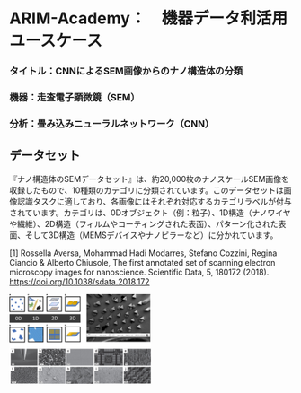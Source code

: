 # ARIM-Academy：　機器データ利活用ユースケース
### タイトル：CNNによるSEM画像からのナノ構造体の分類
### 機器：走査電子顕微鏡（SEM）
### 分析：畳み込みニューラルネットワーク（CNN）

## データセット

『ナノ構造体のSEMデータセット』は、約20,000枚のナノスケールSEM画像を収録したもので、10種類のカテゴリに分類されています。このデータセットは画像認識タスクに適しており、各画像にはそれぞれ対応するカテゴリラベルが付与されています。カテゴリは、0Dオブジェクト（例：粒子）、1D構造（ナノワイヤや繊維）、2D構造（フィルムやコーティングされた表面）、パターン化された表面、そして3D構造（MEMSデバイスやナノピラーなど）に分かれています。

[1] Rossella Aversa, Mohammad Hadi Modarres, Stefano Cozzini, Regina Ciancio & Alberto Chiusole, The first annotated set of scanning electron microscopy images for nanoscience. Scientific Data, 5, 180172 (2018).   https://doi.org/10.1038/sdata.2018.172

<img src="./img/image.png" width="50%" alt="メインイメージ">
